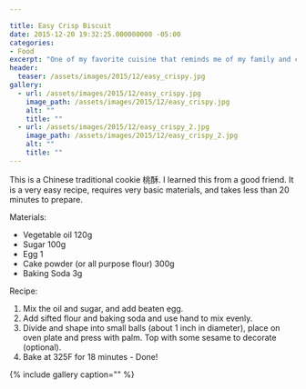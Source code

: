 ```yaml
---

title: Easy Crisp Biscuit
date: 2015-12-20 19:32:25.000000000 -05:00
categories:
- Food
excerpt: "One of my favorite cuisine that reminds me of my family and childhood. Nothing is warmer and cozier than a bowl of home-made wontons after a day of work."
header:
  teaser: /assets/images/2015/12/easy_crispy.jpg
gallery:
  - url: /assets/images/2015/12/easy_crispy.jpg
    image_path: /assets/images/2015/12/easy_crispy.jpg
    alt: ""
    title: ""
  - url: /assets/images/2015/12/easy_crispy_2.jpg
    image_path: /assets/images/2015/12/easy_crispy_2.jpg
    alt: ""
    title: ""
---
```

This is a Chinese traditional cookie 桃酥. I learned this from a good friend. It is a very easy recipe, requires very basic materials, and takes less than 20 minutes to prepare.


Materials:

* Vegetable oil 120g
* Sugar 100g
* Egg 1
* Cake powder (or all purpose flour) 300g
* Baking Soda 3g

Recipe:

1. Mix the oil and sugar, and add beaten egg.
2. Add sifted flour and baking soda and use hand to mix evenly.
3. Divide and shape into small balls (about 1 inch in diameter), place on oven plate and press with palm. Top with some sesame to decorate (optional).
4. Bake at 325F for 18 minutes - Done!


{% include gallery caption="" %}

